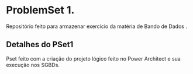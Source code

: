 # ProblemSet 1.
Repositório feito para armazenar exercício da matéria de Bando de Dados .

## Detalhes do PSet1

Pset feito com a criação do projeto lógico feito no Power Architect e sua execução nos SGBDs.
